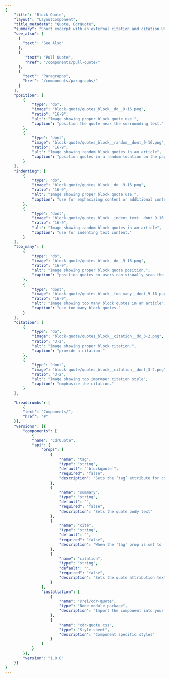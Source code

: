 ```yaml
---
{
    "title": "Block Quote",
    "layout": "LayoutComponent",
    "title_metadata": "Quote, CdrQuote",
    "summary": "Short excerpt with an external citation and citation URL that is set off from the main body of text",
    "see_also": [
      {
        "text": "See Also"
      },
      {
         "text": "Pull Quote",
         "href": "/components/pull-quote/"
      },
      {
        "text": "Paragraphs",
        "href": "/components/paragraphs/"
      }
    ],
    "position": [
        {
            "type": "do",
            "image": "block-quote/quotes_block__do__9-16.png",
            "ratio": "16-9",
            "alt": "Image showing proper block quote use.",
            "caption": "position the quote near the surrounding text."
        },
        {
            "type": "dont",
            "image": "block-quote/quotes_block__random__dont_9-16.png",
            "ratio": "16-9",
            "alt": "Image showing random block quotes in an article",
            "caption": "position quotes in a random location on the page."
        }
    ],
    "indenting": [
        {
            "type": "do",
            "image": "block-quote/quotes_block__do__9-16.png",
            "ratio": "16-9",
            "alt": "Image showing proper block quote use.",
            "caption": "use for emphasizing content or additional content."
        },
        {
            "type": "dont",
            "image": "block-quote/quotes_block__indent_text__dont_9-16.png",
            "ratio": "16-9",
            "alt": "Image showing random block quotes in an article",
            "caption": "use for indenting text content."
        }
    ],
    "too_many": [
        {
            "type": "do",
            "image": "block-quote/quotes_block__do__9-16.png",
            "ratio": "16-9",
            "alt": "Image showing proper block quote position.",
            "caption": "position quotes so users can visually scan the page."
        },
        {
            "type": "dont",
            "image": "block-quote/quotes_block__too_many__dont_9-16.png",
            "ratio": "16-9",
            "alt": "Image showing too many block quotes in an article",
            "caption": "use too many block quotes."
        }
    ],
    "citation": [
        {
            "type": "do",
            "image": "block-quote/quotes_block__citation__do_3-2.png",
            "ratio": "3-2",
            "alt": "Image showing proper block citation.",
            "caption": "provide a citation."
        },
        {
            "type": "dont",
            "image": "block-quote/quotes_block__citation__dont_3-2.png",
            "ratio": "3-2",
            "alt": "Image showing too improper citation style",
            "caption": "emphasize the citation."
        }
    ],

    "breadcrumbs": [
        {
        "text": "Components/",
        "href": "#"
    }],
    "versions": [{
        "components": [
            {
            "name": "CdrQuote",
            "api": {
                "props": [
                    {
                        "name": "tag",
                        "type": "string",
                        "default": "`blockquote`",
                        "required": "false",
                        "description": "Sets the ‘tag’ attribute for cdr-quote to define the root HTML element. Possible values: {  ‘blockquote’  |  ‘aside’  |  ‘q’  |  ‘div’  }"
                    },
                    {
                        "name": "summary",
                        "type": "string",
                        "default": "",
                        "required": "false",
                        "description": "Sets the quote body text"
                    },
                    {
                        "name": "cite",
                        "type": "string",
                        "default": "",
                        "required": "false",
                        "description": "When the ‘tag’ prop is set to ‘blockquote’ provide a URL to the quote’s source. This does not render but is available to screen readers and search engines"
                    },
                    {
                        "name": "citation",
                        "type": "string",
                        "default": "",
                        "required": "false",
                        "description": "Sets the quote attribution text for crediting media such as photos or charts"
                    }
                ],
                "installation": [
                    {
                        "name": "@rei/cdr-quote",
                        "type": "Node module package",
                        "description": "Import the component into your project"
                    },
                    {
                        "name": "cdr-quote.css",
                        "type": "Style sheet",
                        "description": "Component specific styles"
                    }
                ]
            }
        }],
        "version": "1.0.0"
    }]
}
---
```


<cdr-doc-tabs>
<template slot="Overview">
<cdr-doc-table-of-contents-shell tab-name="Overview">

## Default

Default block quote can be used with the following HTML tags: `<p>`, `<div>`, `<aside>`. This is responsive with styles for XS breakpoint

<cdr-doc-example-code-pair :background-toggle="false" repository-href="https://github.com/rei/rei-cedar/tree/18.08.1/src/components/quote" sandbox-href="https://codesandbox.io/s/q722z00mk4">

```html
<div>
  <cdr-quote
        modifier="block"
        summary="Stewardship is a choice and a mindset. It means that we look at our business differently, an we take individual responsibility for making a positive, lasting impact."
        citation="Jerry Stritzke, REI President and CEO"
      />
</div>
```

</cdr-doc-example-code-pair>

## Accessibility

To ensure that usage of this component complies with accessibility guidelines:

- All recommendations listed for [Paragraphs](/components/paragraphs/?active-link=accessibility) component apply to this component
- Do not use this component to indent text. Screen readers use the `<blockquote>` element to:
  - Provide semantic understanding of page content by announcing blockquote as quote
  - Define a sectioning root in HTML5, which means that any  `<h1>` - `<h6>`  elements it contains don’t become part of the document’s outline
- To make the blockquote content accessible, use the `<cite>` attribute with a valid URL

<br>

This component has compliance with WCAG guidelines by:

- Adding a `<cite>` element to refer to the source of the quote

</cdr-doc-table-of-contents-shell>
</template>

<template slot="Design Guidelines">
  <cdr-doc-table-of-contents-shell tab-name="Design Guidelines">

## Use when

- Highlighting valuable customer feedback
- Encouraging a customer to try out an experience or product

### Don't use when

- Pulling a direct quote from an article. Instead, use [Pull Quote](/components/pull-quote/)
- Displaying for a decorative treatment only

## Content

To make the block quote content accessible, following these rules:

- Must be quoted from another source, whose address, if it has one, may be cited in the `<cite>` attribute
- If the `<cite>` attribute is present:
  - Must be a valid URL
  - Capitalize the cited source title the same as the author does
- For more information, see [REI Confluence Accessible Patterns: Quotes](https://confluence.rei.com/display/accessibility/Quote)

## Behavior

Use a block quote for emphasizing content that has a close and significant relationship with the surrounding text and will help users to visually scan the page.

<br/>

<do-dont :examples="$page.frontmatter.position" />

<do-dont :examples="$page.frontmatter.indenting" />

<do-dont :examples="$page.frontmatter.too_many" />

<br>

Provide a citation to the external source and if available, the URL address.

<br>

<do-dont :examples="$page.frontmatter.citation" />

## Responsiveness

When block quotes are displayed in at XS breakpoints, the text will use a smaller font size.

  </cdr-doc-table-of-contents-shell>
</template>

<template slot="API">
<cdr-doc-table-of-contents-shell>

## Props

<cdr-doc-api type="prop" :api-data="$page.frontmatter.versions[0].components[0].api.props" />

## Installation

Resources are available within the [CdrQuote package:](https://www.npmjs.com/package/@rei/cdr-quote)

<cdr-doc-api type="installation" />

- Component: `@rei/cdr-quote`
- Component styles: `cdr-quote.css`

<br/>

To incorporate the required assets for a component, use the following steps:

### 1. Install using NPM

Install the `CdrQuote` package using `npm` in your terminal:

_Terminal_

```bash
import "@rei/cdr-quote/dist/cdr-quote.css";
```

### 2. Import dependencies

_main.js_

```javascript
// import your required CSS.
import "@rei/cdr-link/dist/cdr-quote.css";
```

### 3. Add component to a template

_local.vue_

```vue
<template>
  <cdr-quote
     cite="https://www.rei.com/stewardship"
     summary="As a co-op, we’re a different kind of company.
     We put purpose before profits and act with the long-term
     interests of our members in mind. Being a co-op also means
     we engage with our community and believe in collective
     accountability."
    citation="REI Stewardship"
 />
</template>

<script>
import { CdrQuote } from '@rei/cdr-quote';
export default {
  ...
  components: {
     CdrQuote
  }
}
</script>
```

</cdr-doc-table-of-contents-shell>
</template>

<template slot="History">

## 1.0.0

- Includes support for Block Quote component
- Includes support for Pull Quote component
- Git commit reference [(f53e0b7)](https://github.com/rei/rei-cedar/commit/f53e0b729fb8ee968f912f9af4457f74da6e8ed8)

</template>
</cdr-doc-tabs>
